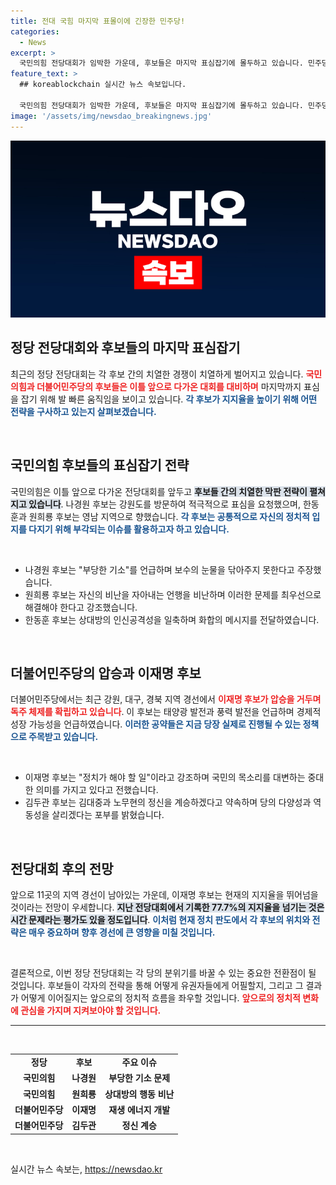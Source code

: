 ```yaml
---
title: 전대 국힘 마지막 표몰이에 긴장한 민주당!
categories:
  - News
excerpt: >
  국민의힘 전당대회가 임박한 가운데, 후보들은 마지막 표심잡기에 몰두하고 있습니다. 민주당 이재명 후보는 경선에서 압승을 거두며 독주 체제를 공고히 하고 있어, 정치판에 긴장감이 감돌고 있습니다! 클릭하여 자세히 알아보세요!
feature_text: >
  ## koreablockchain 실시간 뉴스 속보입니다.

  국민의힘 전당대회가 임박한 가운데, 후보들은 마지막 표심잡기에 몰두하고 있습니다. 민주당 이재명 후보는 경선에서 압승을 거두며 독주 체제를 공고히 하고 있어, 정치판에 긴장감이 감돌고 있습니다! 클릭하여 자세히 알아보세요!
image: '/assets/img/newsdao_breakingnews.jpg'
---
```


<p><img src="/assets/img/newsdao_breakingnews.jpg" alt="koreablockchain 속보" /></p>

<h2 data-ke-size="size26">정당 전당대회와 후보들의 마지막 표심잡기</h2>

<p data-ke-size="size16">최근의 정당 전당대회는 각 후보 간의 치열한 경쟁이 치열하게 벌어지고 있습니다. <b><span style="color: #ee2323;">국민의힘과 더불어민주당의 후보들은 이틀 앞으로 다가온 대회를 대비하며</span></b> 마지막까지 표심을 잡기 위해 발 빠른 움직임을 보이고 있습니다. <b><span style="color: #1a5490;">각 후보가 지지율을 높이기 위해 어떤 전략을 구사하고 있는지 살펴보겠습니다.</span></b></p>

<p data-ke-size="size16">&nbsp;</p>

<h2 data-ke-size="size26">국민의힘 후보들의 표심잡기 전략</h2>

<p data-ke-size="size16">국민의힘은 이틀 앞으로 다가온 전당대회를 앞두고 <b><span style="background-color: #21538527;">후보들 간의 치열한 막판 전략이 펼쳐지고 있습니다</span></b>. 나경원 후보는 강원도를 방문하여 적극적으로 표심을 요청했으며, 한동훈과 원희룡 후보는 영남 지역으로 향했습니다. <b><span style="color: #1a5490;">각 후보는 공통적으로 자신의 정치적 입지를 다지기 위해 부각되는 이슈를 활용하고자 하고 있습니다.</span></b></p>

<p data-ke-size="size16">&nbsp;</p>

<ul>
  <li>나경원 후보는 "부당한 기소"를 언급하며 보수의 눈물을 닦아주지 못한다고 주장했습니다.</li>
  <li>원희룡 후보는 자신의 비난을 자아내는 언행을 비난하며 이러한 문제를 최우선으로 해결해야 한다고 강조했습니다.</li>
  <li>한동훈 후보는 상대방의 인신공격성을 일축하며 화합의 메시지를 전달하였습니다.</li>
</ul>

<p data-ke-size="size16">&nbsp;</p>

<h2 data-ke-size="size26">더불어민주당의 압승과 이재명 후보</h2>

<p data-ke-size="size16">더불어민주당에서는 최근 강원, 대구, 경북 지역 경선에서 <b><span style="color: #ee2323;">이재명 후보가 압승을 거두며 독주 체제를 확립하고 있습니다</span></b>. 이 후보는 태양광 발전과 풍력 발전을 언급하며 경제적 성장 가능성을 언급하였습니다. <b><span style="color: #1a5490;">이러한 공약들은 지금 당장 실제로 진행될 수 있는 정책으로 주목받고 있습니다.</span></b></p>

<p data-ke-size="size16">&nbsp;</p>

<ul>
  <li>이재명 후보는 "정치가 해야 할 일"이라고 강조하며 국민의 목소리를 대변하는 중대한 의미를 가지고 있다고 전했습니다.</li>
  <li>김두관 후보는 김대중과 노무현의 정신을 계승하겠다고 약속하며 당의 다양성과 역동성을 살리겠다는 포부를 밝혔습니다.</li>
</ul>

<p data-ke-size="size16">&nbsp;</p>

<h2 data-ke-size="size26">전당대회 후의 전망</h2>

<p data-ke-size="size16">앞으로 11곳의 지역 경선이 남아있는 가운데, 이재명 후보는 현재의 지지율을 뛰어넘을 것이라는 전망이 우세합니다. <b><span style="background-color: #21538527;">지난 전당대회에서 기록한 77.7%의 지지율을 넘기는 것은 시간 문제라는 평가도 있을 정도입니다</span></b>. <b><span style="color: #1a5490;">이처럼 현재 정치 판도에서 각 후보의 위치와 전략은 매우 중요하며 향후 경선에 큰 영향을 미칠 것입니다.</span></b></p>

<p data-ke-size="size16">&nbsp;</p>

<p data-ke-size="size16">결론적으로, 이번 정당 전당대회는 각 당의 분위기를 바꿀 수 있는 중요한 전환점이 될 것입니다. 후보들이 각자의 전략을 통해 어떻게 유권자들에게 어필할지, 그리고 그 결과가 어떻게 이어질지는 앞으로의 정치적 흐름을 좌우할 것입니다. <b><span style="color: #ee2323;">앞으로의 정치적 변화에 관심을 가지며 지켜보아야 할 것입니다.</span></b></p>

<hr />

<p data-ke-size="size16">&nbsp;</p>

<table style="width: 100%; border-collapse: collapse;">
  <tr>
    <td style="text-align: center; height: 17px;"><b>정당</b></td>
    <td style="text-align: center; height: 17px;"><b>후보</b></td>
    <td style="text-align: center; height: 17px;"><b>주요 이슈</b></td>
  </tr>
  <tr>
    <td style="text-align: center; height: 17px;"><b>국민의힘</b></td>
    <td style="text-align: center; height: 17px;"><b>나경원</b></td>
    <td style="text-align: center; height: 17px;"><b>부당한 기소 문제</b></td>
  </tr>
  <tr>
    <td style="text-align: center; height: 17px;"><b>국민의힘</b></td>
    <td style="text-align: center; height: 17px;"><b>원희룡</b></td>
    <td style="text-align: center; height: 17px;"><b>상대방의 행동 비난</b></td>
  </tr>
  <tr>
    <td style="text-align: center; height: 17px;"><b>더불어민주당</b></td>
    <td style="text-align: center; height: 17px;"><b>이재명</b></td>
    <td style="text-align: center; height: 17px;"><b>재생 에너지 개발</b></td>
  </tr>
  <tr>
    <td style="text-align: center; height: 17px;"><b>더불어민주당</b></td>
    <td style="text-align: center; height: 17px;"><b>김두관</b></td>
    <td style="text-align: center; height: 17px;"><b>정신 계승</b></td>
  </tr>
</table>

<p data-ke-size="size16">&nbsp;</p>
실시간 뉴스 속보는, <a href="https://newsdao.kr" rel="dofollow">https://newsdao.kr</a>


